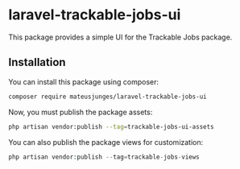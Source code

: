 # laravel-trackable-jobs-ui
This package provides a simple UI for the Trackable Jobs package.

## Installation
You can install this package using composer:
```bash
composer require mateusjunges/laravel-trackable-jobs-ui
```

Now, you must publish the package assets:
```bash
php artisan vendor:publish --tag=trackable-jobs-ui-assets
```

You can also publish the package views for customization:
```php
php artisan vendor:publish --tag=trackable-jobs-views
```
